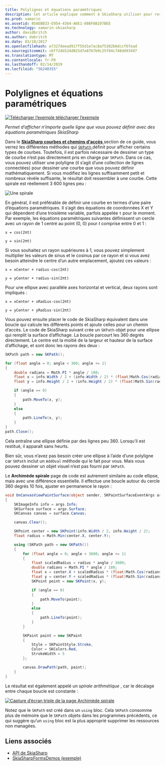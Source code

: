 ```yaml
---
title: Polylignes et équations paramétriques
description: Cet article explique comment à SkiaSharp utiliser pour restituer une ligne que vous pouvez définir avec des équations paramétriques et illustre ceci avec l’exemple de code.
ms.prod: xamarin
ms.assetid: 85AEBB33-E954-4364-A6E1-808FAB197BEE
ms.technology: xamarin-skiasharp
author: davidbritch
ms.author: dabritch
ms.date: 03/10/2017
ms.openlocfilehash: e7327deead917f55d1e7ac8af5302b6dccf6fead
ms.sourcegitcommit: c6ff24b524d025d7e87b7b9c25f04c740dd93497
ms.translationtype: MT
ms.contentlocale: fr-FR
ms.lasthandoff: 02/14/2019
ms.locfileid: "56240355"
---
```

# <a name="polylines-and-parametric-equations"></a>Polylignes et équations paramétriques

[![Télécharger l’exemple](~/media/shared/download.png) télécharger l’exemple](https://developer.xamarin.com/samples/xamarin-forms/SkiaSharpForms/Demos/)

_Permet d’afficher n’importe quelle ligne que vous pouvez définir avec des équations paramétriques SkiaSharp_

Dans le [ **SkiaSharp courbes et chemins d’accès** ](../curves/index.md) section de ce guide, vous verrez les différentes méthodes qui [ `SKPath` ](xref:SkiaSharp.SKPath) définit pour afficher certains types de courbes. Toutefois, il est parfois nécessaire de dessiner un type de courbe n’est pas directement pris en charge par `SKPath`. Dans ce cas, vous pouvez utiliser une polyligne (il s’agit d’une collection de lignes connectées) pour dessiner une courbe que vous pouvez définir mathématiquement. Si vous modifiez les lignes suffisamment petit et nombreux révèle suffisante, le résultat doit ressembler à une courbe. Cette spirale est réellement 3 600 lignes peu :

![](polylines-images/spiralexample.png "Une spirale")

En général, il est préférable de définir une courbe en termes d’une paire d’équations paramétriques. Il s’agit des équations de coordonnées X et Y qui dépendent d’une troisième variable, parfois appelée `t` pour le moment. Par exemple, les équations paramétriques suivantes définissent un cercle avec un rayon de 1 centré au point (0, 0) pour *t* comprise entre 0 et 1 :

`x = cos(2πt)`

`y = sin(2πt)`

 Si vous souhaitez un rayon supérieures à 1, vous pouvez simplement multiplier les valeurs de sinus et le cosinus par ce rayon et si vous avez besoin atteindre le centre d’un autre emplacement, ajoutez ces valeurs :

`x = xCenter + radius·cos(2πt)`

`y = yCenter + radius·sin(2πt)`

Pour une ellipse avec parallèle axes horizontal et vertical, deux rayons sont impliqués :

`x = xCenter + xRadius·cos(2πt)`

`y = yCenter + yRadius·sin(2πt)`

Vous pouvez ensuite placer le code de SkiaSharp équivalent dans une boucle qui calcule les différents points et ajoute celles pour un chemin d’accès. Le code de SkiaSharp suivant crée un `SKPath` objet pour une ellipse qui remplit la surface d’affichage. La boucle parcourt les 360 degrés directement. Le centre est la moitié de la largeur et hauteur de la surface d’affichage, et sont donc les rayons des deux :

```csharp
SKPath path = new SKPath();

for (float angle = 0; angle < 360; angle += 1)
{
    double radians = Math.PI * angle / 180;
    float x = info.Width / 2 + (info.Width / 2) * (float)Math.Cos(radians);
    float y = info.Height / 2 + (info.Height / 2) * (float)Math.Sin(radians);

    if (angle == 0)
    {
        path.MoveTo(x, y);
    }
    else
    {
        path.LineTo(x, y);
    }
}
path.Close();
```

Cela entraîne une ellipse définie par des lignes peu 360. Lorsqu’il est restitué, il apparaît sans heurts.

Bien sûr, vous n’avez pas besoin créer une ellipse à l’aide d’une polyligne car `SKPath` inclut un `AddOval` méthode qui le fait pour vous. Mais vous pouvez dessiner un objet visuel n’est pas fourni par `SKPath`.

Le **Archimède spirale** page de code est autrement similaire au code ellipse, mais avec une différence essentielle. Il effectue une boucle autour du cercle 360 degrés 10 fois, ajuster en permanence le rayon :

```csharp
void OnCanvasViewPaintSurface(object sender, SKPaintSurfaceEventArgs args)
{
    SKImageInfo info = args.Info;
    SKSurface surface = args.Surface;
    SKCanvas canvas = surface.Canvas;

    canvas.Clear();

    SKPoint center = new SKPoint(info.Width / 2, info.Height / 2);
    float radius = Math.Min(center.X, center.Y);

    using (SKPath path = new SKPath())
    {
        for (float angle = 0; angle < 3600; angle += 1)
        {
            float scaledRadius = radius * angle / 3600;
            double radians = Math.PI * angle / 180;
            float x = center.X + scaledRadius * (float)Math.Cos(radians);
            float y = center.Y + scaledRadius * (float)Math.Sin(radians);
            SKPoint point = new SKPoint(x, y);

            if (angle == 0)
            {
                path.MoveTo(point);
            }
            else
            {
                path.LineTo(point);
            }
        }

        SKPaint paint = new SKPaint
        {
            Style = SKPaintStyle.Stroke,
            Color = SKColors.Red,
            StrokeWidth = 5
        };

        canvas.DrawPath(path, paint);
    }
}
```

Le résultat est également appelé un *spirale arithmétique* , car le décalage entre chaque boucle est constante :

[![](polylines-images/archimedeanspiral-small.png "Capture d’écran triple de la page Archimède spirale")](polylines-images/archimedeanspiral-large.png#lightbox "Triple capture d’écran de la page Archimède spirale")

Notez que le `SKPath` est créé dans un `using` bloc. Cela `SKPath` consomme plus de mémoire que le `SKPath` objets dans les programmes précédents, ce qui suggère qu’un `using` bloc est la plus approprié supprimer les ressources non managées.


## <a name="related-links"></a>Liens associés

- [API de SkiaSharp](https://docs.microsoft.com/dotnet/api/skiasharp)
- [SkiaSharpFormsDemos (exemple)](https://developer.xamarin.com/samples/xamarin-forms/SkiaSharpForms/Demos/)
